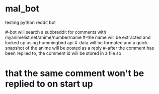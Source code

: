 mal_bot
=======

testing python
reddit bot

#-bot will search a subbreddit for comments with myanimelist.net/anime/number/name
#-the name will be extracted and looked up using hummingbird api
#-data will be formated and a quick snapshot of the anime will be posted as a reply
#-after the comment has been replied to, the comment id will be stored in a file so
# that the same comment won't be replied to on start up
